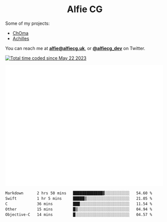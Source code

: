 <h1 align="center">Alfie CG</h1>

Some of my projects:
* [ChOma](https://github.com/opa334/ChOma)
* [Achilles](https://github.com/alfiecg24/Achilles)

You can reach me at **alfie@alfiecg.uk**, or **[@alfiecg_dev](https://twitter.com/alfiecg_dev)** on Twitter.

<a href="https://wakatime.com/@61592169-b9cf-4af8-b6fa-8ac7d4369b01"><img src="https://wakatime.com/badge/user/61592169-b9cf-4af8-b6fa-8ac7d4369b01.svg" alt="Total time coded since May 22 2023" /></a>


<img align="center" src="/github-metrics.svg" alt="Metrics" width="500">

 <!--[![GitHub Streak](https://streak-stats.demolab.com/?user=alfiecg24)](https://git.io/streak-stats)-->

<!--START_SECTION:waka-->

```txt
Markdown      2 hrs 50 mins   █████████████▓░░░░░░░░░░░   54.60 %
Swift         1 hr 5 mins     █████▒░░░░░░░░░░░░░░░░░░░   21.05 %
C             36 mins         ███░░░░░░░░░░░░░░░░░░░░░░   11.54 %
Other         15 mins         █▒░░░░░░░░░░░░░░░░░░░░░░░   04.94 %
Objective-C   14 mins         █░░░░░░░░░░░░░░░░░░░░░░░░   04.57 %
```

<!--END_SECTION:waka-->
